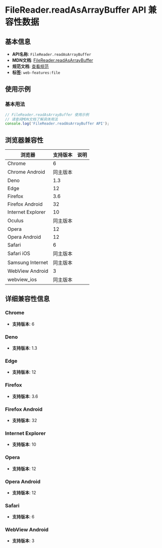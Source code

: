 # FileReader.readAsArrayBuffer API 兼容性数据

## 基本信息

- **API名称**: `FileReader.readAsArrayBuffer`
- **MDN文档**: [FileReader.readAsArrayBuffer](https://developer.mozilla.org/docs/Web/API/FileReader/readAsArrayBuffer)
- **规范文档**: [查看规范](https://w3c.github.io/FileAPI/#readAsArrayBuffer)
- **标签**: `web-features:file`

## 使用示例

### 基本用法

```javascript
// FileReader.readAsArrayBuffer 使用示例
// 请查阅MDN文档了解具体用法
console.log('FileReader.readAsArrayBuffer API');
```

## 浏览器兼容性

| 浏览器 | 支持版本 | 说明 |
|--------|----------|------|
| Chrome | 6 |  |
| Chrome Android | 同主版本 |  |
| Deno | 1.3 |  |
| Edge | 12 |  |
| Firefox | 3.6 |  |
| Firefox Android | 32 |  |
| Internet Explorer | 10 |  |
| Oculus | 同主版本 |  |
| Opera | 12 |  |
| Opera Android | 12 |  |
| Safari | 6 |  |
| Safari iOS | 同主版本 |  |
| Samsung Internet | 同主版本 |  |
| WebView Android | 3 |  |
| webview_ios | 同主版本 |  |

## 详细兼容性信息

### Chrome

- **支持版本**: 6

### Deno

- **支持版本**: 1.3

### Edge

- **支持版本**: 12

### Firefox

- **支持版本**: 3.6

### Firefox Android

- **支持版本**: 32

### Internet Explorer

- **支持版本**: 10

### Opera

- **支持版本**: 12

### Opera Android

- **支持版本**: 12

### Safari

- **支持版本**: 6

### WebView Android

- **支持版本**: 3

